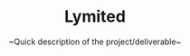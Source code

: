 ---
layout: project
order: 100
title: Lymited
subtitle: ~Quick description of the project/deliverable~
industry: ~add industry~
summary: ~More in depth description of the project and the company~
background_color: white
---